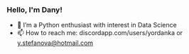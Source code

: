 ### Hello, I'm Dany!

- 🌱 I’m a Python enthusiast with interest in Data Science
- 📫 How to reach me: discordapp.com/users/yordanka or y.stefanova@hotmail.com
